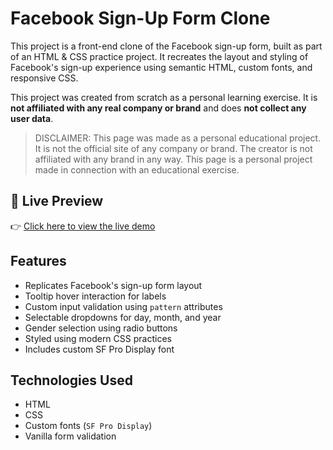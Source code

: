# Facebook Sign-Up Form Clone

This project is a front-end clone of the Facebook sign-up form, built as part of an HTML & CSS practice project. It recreates the layout and styling of Facebook's sign-up experience using semantic HTML, custom fonts, and responsive CSS.

This project was created from scratch as a personal learning exercise. It is **not affiliated with any real company or brand** and does **not collect any user data**.

> DISCLAIMER: This page was made as a personal educational project. It is not the official site of any company or brand. The creator is not affiliated with any brand in any way. This page is a personal project made in connection with an educational exercise.

## 📸 Live Preview

👉 [Click here to view the live demo](https://fbk-signup-form.netlify.app/)

## Features

- Replicates Facebook's sign-up form layout
- Tooltip hover interaction for labels
- Custom input validation using `pattern` attributes
- Selectable dropdowns for day, month, and year
- Gender selection using radio buttons
- Styled using modern CSS practices
- Includes custom SF Pro Display font

## Technologies Used

- HTML
- CSS
- Custom fonts (`SF Pro Display`)
- Vanilla form validation
